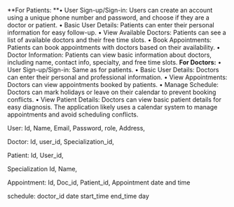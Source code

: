 **For Patients:
**•	User Sign-up/Sign-in: Users can create an account using a unique phone number and password, and choose if they are a doctor or patient.
•	Basic User Details: Patients can enter their personal information for easy follow-up.
•	View Available Doctors: Patients can see a list of available doctors and their free time slots.
•	Book Appointments: Patients can book appointments with doctors based on their availability.
•	Doctor Information: Patients can view basic information about doctors, including name, contact info, specialty, and free time slots.
**For Doctors:**
•	User Sign-up/Sign-in: Same as for patients.
•	Basic User Details: Doctors can enter their personal and professional information.
•	View Appointments: Doctors can view appointments booked by patients.
•	Manage Schedule: Doctors can mark holidays or leave on their calendar to prevent booking conflicts.
•	View Patient Details: Doctors can view basic patient details for easy diagnosis.
The application likely uses a calendar system to manage appointments and avoid scheduling conflicts.

User:
Id,
Name,
Email,
Password,
role,
Address,


Doctor:
Id,
user_id,
Specialization_id,

Patient:
Id,
User_id,

Specialization
Id,
Name,

Appointment:
Id,
Doc_id,
Patient_id,
Appointment date and time

schedule:
doctor_id
date
start_time
end_time
day





